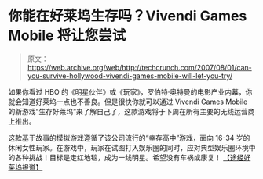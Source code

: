 # 你能在好莱坞生存吗？Vivendi Games Mobile 将让您尝试

> 原文：<https://web.archive.org/web/http://techcrunch.com/2007/08/01/can-you-survive-hollywood-vivendi-games-mobile-will-let-you-try/>

如果你看过 HBO 的《明星伙伴》或《玩家》，罗伯特·奥特曼的电影产业内幕，你就会知道好莱坞一点也不善良。但是很快你就可以通过 Vivendi Games Mobile 的新游戏“生存好莱坞”来了解自己了，这款游戏将于下周在所有主要的无线运营商上推出。

这款基于故事的模拟游戏遵循了该公司流行的“幸存高中”游戏，面向 16-34 岁的休闲女性玩家。在游戏中，玩家在试图打入娱乐圈的同时，应对典型娱乐圈环境中的各种挑战！目标是走红地毯，成为一线明星。希望没有车祸或康复！
 [【途经好莱坞报道】](https://web.archive.org/web/20150913133455/http://www.hollywoodreporter.com/hr/content_display/features/columns/e3i590ca1c25f7cbb363a56b6b02e3677d6)